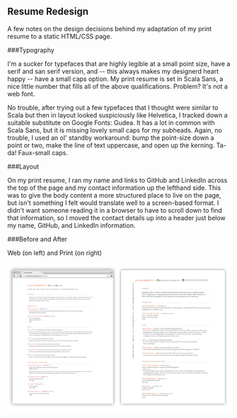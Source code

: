 ## Resume Redesign

A few notes on the design decisions behind my adaptation of my print resume to a static HTML/CSS page.

###Typography

I'm a sucker for typefaces that are highly legible at a small point size, have a serif and san serif version, and -- this always makes my designerd heart happy -- have a small caps option. My print resume is set in Scala Sans, a nice little number that fills all of the above qualifications. Problem? It's not a web font. 

No trouble, after trying out a few typefaces that I thought were similar to Scala but then in layout looked suspiciously like Helvetica, I tracked down a suitable substitute on Google Fonts: Gudea. It has a lot in common with Scala Sans, but it is missing lovely small caps for my subheads. Again, no trouble, I used an ol' standby workaround: bump the point-size down a point or two, make the line of text uppercase, and open up the kerning. Ta-da! Faux-small caps.

###Layout

On my print resume, I ran my name and links to GitHub and LinkedIn across the top of the page and my contact information up the lefthand side. This was to give the body content a more structured place to live on the page, but isn't something I felt would translate well to a screen-based format. I didn't want someone reading it in a browser to have to scroll down to find that information, so I moved the contact details up into a header just below my name, GitHub, and LinkedIn information.

###Before and After

Web (on left) and Print (on right)

![Compare](images/resume_compare.png)
